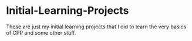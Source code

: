 # Initial-Learning-Projects
These are just my initial learning projects that I did to learn the very basics of CPP and some other stuff.
